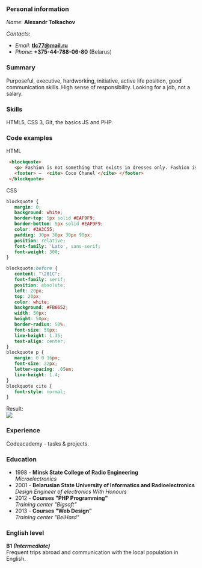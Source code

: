 ### Personal information
*Name*: __Alexandr Tolkachov__

_Contacts_: 
* *Email*: **tlc77@mail.ru**
* *Phone*: **+375-44-788-06-80** (Belarus)

### Summary
Purposeful, executive, hardworking, initiative, active life position, good communication skills. High sense of responsibility. Looking for a job, not a salary.

### Skills
HTML5, CSS 3, Git, the basics JS and PHP.

### Code examples  
HTML
```html
 <blockquote>
   <p> Fashion is not something that exists in dresses only. Fashion is in the sky, in the street, fashion has to do with ideas, the way we live, what is happening. </p>
   <footer> —  <cite> Coco Chanel </cite> </footer>
 </blockquote>
```
CSS
```css
blockquote {
   margin: 0;
   background: white;
   border-top: 5px solid #EAF9F9;
   border-bottom: 5px solid #EAF9F9;
   color: #3A3C55;
   padding: 30px 30px 30px 90px;
   position: relative;
   font-family: 'Lato', sans-serif;
   font-weight: 300;
}

blockquote:before {
   content: "\201C";
   font-family: serif;
   position: absolute;
   left: 20px;
   top: 20px;
   color: white;
   background: #FB6652;
   width: 50px;
   height: 50px;
   border-radius: 50%;
   font-size: 50px;
   line-height: 1.35;
   text-align: center;
}
blockquote p {
   margin: 0 0 16px;
   font-size: 22px;
   letter-spacing: .05em;
   line-height: 1.4;
}
blockquote cite {
   font-style: normal;
}
```

Result:  
![](https://cloclo41.datacloudmail.ru/view/Screenshot_28.png?etag=94C631070C9070C133EAC1E92637680A24DD20CB&x-email=i9997117%40gmail.com)

### Experience
Codeacademy - tasks & projects.

### Education
 * 1998 - __Minsk State College of Radio Engineering__   
 *Microelectronics*   
 * 2001 - __Belarusian State University of Informatics and Radioelectronics__    
 _Design Engineer of electronics With Honours_
 * 2012 - __Courses "PHP Programming"__  
 _Training center "Bigsoft"_
* 2013 - __Courses "Web Design"__  
_Training center "BelHard"_

### English level

**B1 _(Intermediate)_**  
Frequent trips abroad and communication with the local population in English.